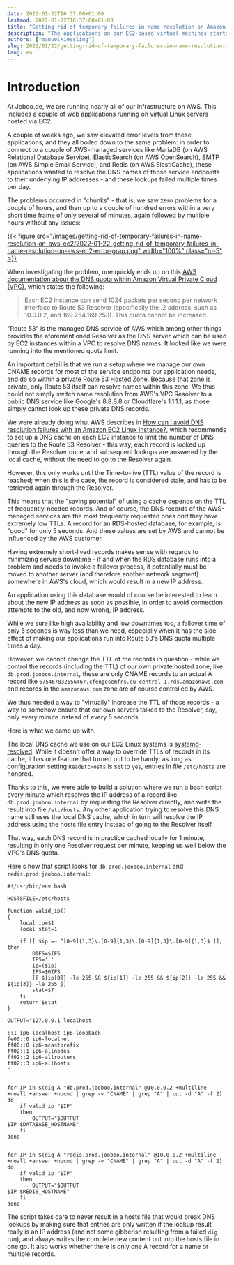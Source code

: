 ```yaml
---
date: 2022-01-22T16:37:00+01:00
lastmod: 2022-01-22T16:37:00+01:00
title: "Getting rid of temporary failures in name resolution on Amazon Elastic Compute Cloud"
description: "The applications on our EC2-based virtual machines started to repeatedly show 'temporary failure in name resolution' errors. Here is how we solved this problem."
authors: ["manuelkiessling"]
slug: 2022/01/22/getting-rid-of-temporary-failures-in-name-resolution-on-aws-ec2
lang: en
---
```


# Introduction

At Joboo.de, we are running nearly all of our infrastructure on AWS. This includes a couple of web applications running on virtual Linux servers hosted via EC2.

A couple of weeks ago, we saw elevated error levels from these applications, and they all boiled down to the same problem: in order to connect to a couple of AWS-managed services like MariaDB (on AWS Relational Database Service), ElasticSearch (on AWS OpenSearch), SMTP (on AWS Simple Email Service), and Redis (on AWS ElastiCache), these applications wanted to resolve the DNS names of those service endpoints to their underlying IP addresses - and these lookups failed multiple times per day.

The problems occurred in "chunks" - that is, we saw zero problems for a couple of hours, and then up to a couple of hundred errors within a very short time frame of only several of minutes, again followed by multiple hours without any issues:

[{{< figure src="/images/getting-rid-of-temporary-failures-in-name-resolution-on-aws-ec2/2022-01-22-getting-rid-of-temporary-failures-in-name-resolution-on-aws-ec2-error-grap.png" width="100%" class="m-5" >}}](/images/getting-rid-of-temporary-failures-in-name-resolution-on-aws-ec2/2022-01-22-getting-rid-of-temporary-failures-in-name-resolution-on-aws-ec2-error-grap.png)

When investigating the problem, one quickly ends up on this [AWS documentation about the DNS quota within Amazon Virtual Private Cloud (VPC)](https://docs.aws.amazon.com/vpc/latest/userguide/vpc-dns.html#vpc-dns-limits), which states the following:

<blockquote>
Each EC2 instance can send 1024 packets per second per network interface to Route 53 Resolver (specifically the .2 address, such as 10.0.0.2, and 169.254.169.253). This quota cannot be increased.
</blockquote>

"Route 53" is the managed DNS service of AWS which among other things provides the aforementioned Resolver as the DNS server which can be used by EC2 instances within a VPC to resolve DNS names. It looked like we were running into the mentioned quota limit. 

An important detail is that we run a setup where we manage our own CNAME records for most of the service endpoints our application needs, and do so within a private Route 53 Hosted Zone. Because that zone is private, only Route 53 itself can resolve names within this zone. We thus could not simply switch name resolution from AWS's VPC Resolver to a public DNS service like Google's 8.8.8.8 or Cloudflare's 1.1.1.1, as those simply cannot look up these private DNS records.

We were already doing what AWS describes in [How can I avoid DNS resolution failures with an Amazon EC2 Linux instance?](https://aws.amazon.com/de/premiumsupport/knowledge-center/dns-resolution-failures-ec2-linux/), which recommends to set up a DNS cache on each EC2 instance to limit the number of DNS queries to the Route 53 Resolver - this way, each record is looked up through the Resolver once, and subsequent lookups are answered by the local cache, without the need to go to the Resolver again.

However, this only works until the Time-to-live (TTL) value of the record is reached; when this is the case, the record is considered stale, and has to be retrieved again through the Resolver.

This means that the "saving potential" of using a cache depends on the TTL of frequently-needed records. And of course, the DNS records of the AWS-managed services are the most frequently requested ones *and* they have extremely low TTLs. A record for an RDS-hosted database, for example, is "good" for only 5 seconds. And these values are set by AWS and cannot be influenced by the AWS customer.

Having extremely short-lived records makes sense with regards to minimizing service downtime - if and when the RDS database runs into a problem and needs to invoke a failover process, it potentially must be moved to another server (and therefore another network segment) somewhere in AWS's cloud, which would result in a new IP address.

An application using this database would of course be interested to learn about the new IP address as soon as possible, in order to avoid connection attempts to the old, and now wrong, IP address.

While we sure like high availability and low downtimes too, a failover time of only 5 seconds is way less than we need, especially when it has the side effect of making our applications run into Route 53's DNS quota multiple times a day. 

However, we cannot change the TTL of the records in question - while we control the records (including the TTL) of our own private hosted zone, like `db.prod.jooboo.internal`, these are only CNAME records to an actual A record like `675467832656467.cfengesemfrs.eu-central-1.rds.amazonaws.com`, and records in the `amazonaws.com` zone are of course controlled by AWS. 

We thus needed a way to "virtually" increase the TTL of those records - a way to somehow ensure that our own servers talked to the Resolver, say, only every minute instead of every 5 seconds.

Here is what we came up with.

The local DNS cache we use on our EC2 Linux systems is [systemd-resolved](https://www.freedesktop.org/software/systemd/man/systemd-resolved.service.html). While it doesn't offer a way to override TTLs of records in its cache, it has one feature that turned out to be handy: as long as configuration setting `ReadEtcHosts` is set to `yes`, entries in file `/etc/hosts` are honored.

Thanks to this, we were able to build a solution where we run a bash script every minute which resolves the IP address of a record like `db.prod.jooboo.internal` by requesting the Resolver directly, and write the result into file `/etc/hosts`. Any other application trying to resolve this DNS name still uses the local DNS cache, which in turn will resolve the IP address using the hosts file entry instead of going to the Resolver itself.

That way, each DNS record is in practice cached locally for 1 minute, resulting in only one Resolver request per minute, keeping us well below the VPC's DNS quota.

Here's how that script looks for `db.prod.jooboo.internal` and `redis.prod.jooboo.internal`:

    #!/usr/bin/env bash
    
    HOSTSFILE=/etc/hosts
    
    function valid_ip()
    {
        local ip=$1
        local stat=1
    
        if [[ $ip =~ ^[0-9]{1,3}\.[0-9]{1,3}\.[0-9]{1,3}\.[0-9]{1,3}$ ]]; then
            OIFS=$IFS
            IFS='.'
            ip=($ip)
            IFS=$OIFS
            [[ ${ip[0]} -le 255 && ${ip[1]} -le 255 && ${ip[2]} -le 255 && ${ip[3]} -le 255 ]]
            stat=$?
        fi
        return $stat
    }
    
    OUTPUT="127.0.0.1 localhost
    
    ::1 ip6-localhost ip6-loopback
    fe00::0 ip6-localnet
    ff00::0 ip6-mcastprefix
    ff02::1 ip6-allnodes
    ff02::2 ip6-allrouters
    ff02::3 ip6-allhosts
    "
    
    
    for IP in $(dig A "db.prod.jooboo.internal" @10.0.0.2 +multiline +noall +answer +nocmd | grep -v "CNAME" | grep "A" | cut -d "A" -f 2)
    do
        if valid_ip "$IP"
        then
            OUTPUT="$OUTPUT
    $IP $DATABASE_HOSTNAME"
        fi
    done
    
    
    for IP in $(dig A "redis.prod.jooboo.internal" @10.0.0.2 +multiline +noall +answer +nocmd | grep -v "CNAME" | grep "A" | cut -d "A" -f 2)
    do
        if valid_ip "$IP"
        then
            OUTPUT="$OUTPUT
    $IP $REDIS_HOSTNAME"
        fi
    done

The script takes care to never result in a hosts file that would break DNS lookups by making sure that entries are only written if the lookup result really is an IP address (and not some gibberish resulting from a failed `dig` run), and always writes the complete new content out into the hosts file in one go. It also works whether there is only one A record for a name or multiple records.
